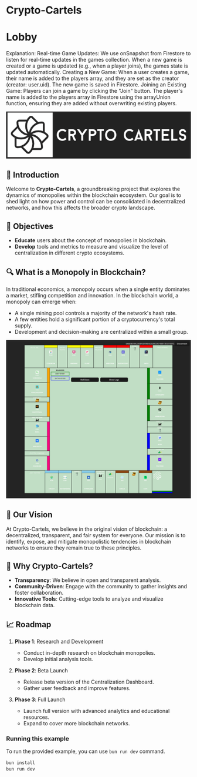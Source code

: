 # Crypto-Cartels


# Lobby

Explanation:
Real-time Game Updates:
We use onSnapshot from Firestore to listen for real-time updates in the games collection. When a new game is created or a game is updated (e.g., when a player joins), the games state is updated automatically.
Creating a New Game:
When a user creates a game, their name is added to the players array, and they are set as the creator (creator: user.uid). The new game is saved in Firestore.
Joining an Existing Game:
Players can join a game by clicking the "Join" button. The player's name is added to the players array in Firestore using the arrayUnion function, ensuring they are added without overwriting existing players.


![Crypto-Cartels Logo](./src/assets/logo.png)

## 📜 Introduction

Welcome to **Crypto-Cartels**, a groundbreaking project that explores the dynamics of monopolies within the blockchain ecosystem. Our goal is to shed light on how power and control can be consolidated in decentralized networks, and how this affects the broader crypto landscape.

## 🎯 Objectives

- **Educate** users about the concept of monopolies in blockchain.
- **Develop** tools and metrics to measure and visualize the level of centralization in different crypto ecosystems.

## 🔍 What is a Monopoly in Blockchain?

In traditional economics, a monopoly occurs when a single entity dominates a market, stifling competition and innovation. In the blockchain world, a monopoly can emerge when:

- A single mining pool controls a majority of the network's hash rate.
- A few entities hold a significant portion of a cryptocurrency's total supply.
- Development and decision-making are centralized within a small group.

![Monopoly Diagram](./src/assets/gameboard.png)

## 🚀 Our Vision

At Crypto-Cartels, we believe in the original vision of blockchain: a decentralized, transparent, and fair system for everyone. Our mission is to identify, expose, and mitigate monopolistic tendencies in blockchain networks to ensure they remain true to these principles.


## 🌟 Why Crypto-Cartels?

- **Transparency**: We believe in open and transparent analysis.
- **Community-Driven**: Engage with the community to gather insights and foster collaboration.
- **Innovative Tools**: Cutting-edge tools to analyze and visualize blockchain data.

## 📈 Roadmap

1. **Phase 1**: Research and Development
   - Conduct in-depth research on blockchain monopolies.
   - Develop initial analysis tools.

2. **Phase 2**: Beta Launch
   - Release beta version of the Centralization Dashboard.
   - Gather user feedback and improve features.

3. **Phase 3**: Full Launch
   - Launch full version with advanced analytics and educational resources.
   - Expand to cover more blockchain networks.

### Running this example

To run the provided example, you can use `bun run dev` command.

```bash
bun install
bun run dev
```
